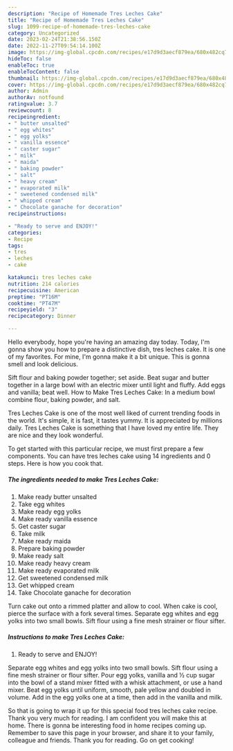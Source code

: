 ```yaml
---
description: "Recipe of Homemade Tres Leches Cake"
title: "Recipe of Homemade Tres Leches Cake"
slug: 1099-recipe-of-homemade-tres-leches-cake
category: Uncategorized
date: 2023-02-24T21:38:56.150Z
date: 2022-11-27T09:54:14.100Z
image: https://img-global.cpcdn.com/recipes/e17d9d3aecf879ea/680x482cq70/tres-leches-cake-recipe-main-photo.jpg
hideToc: false
enableToc: true
enableTocContent: false
thumbnail: https://img-global.cpcdn.com/recipes/e17d9d3aecf879ea/680x482cq70/tres-leches-cake-recipe-main-photo.jpg
cover: https://img-global.cpcdn.com/recipes/e17d9d3aecf879ea/680x482cq70/tres-leches-cake-recipe-main-photo.jpg
author: Admin
authorAv: notfound
ratingvalue: 3.7
reviewcount: 8
recipeingredient:
- " butter unsalted"
- " egg whites"
- " egg yolks"
- " vanilla essence"
- " caster sugar"
- " milk"
- " maida"
- " baking powder"
- " salt"
- " heavy cream"
- " evaporated milk"
- " sweetened condensed milk"
- " whipped cream"
- " Chocolate ganache for decoration"
recipeinstructions:

- "Ready to serve and ENJOY!"
categories:
- Recipe
tags:
- tres
- leches
- cake

katakunci: tres leches cake 
nutrition: 214 calories
recipecuisine: American
preptime: "PT16M"
cooktime: "PT47M"
recipeyield: "3"
recipecategory: Dinner

---
```



Hello everybody, hope you're having an amazing day today. Today, I'm gonna show you how to prepare a distinctive dish, tres leches cake. It is one of my favorites. For mine, I'm gonna make it a bit unique. This is gonna smell and look delicious.

Sift flour and baking powder together; set aside. Beat sugar and butter together in a large bowl with an electric mixer until light and fluffy. Add eggs and vanilla; beat well. How to Make Tres Leches Cake: In a medium bowl combine flour, baking powder, and salt.

Tres Leches Cake is one of the most well liked of current trending foods in the world. It's simple, it is fast, it tastes yummy. It is appreciated by millions daily. Tres Leches Cake is something that I have loved my entire life. They are nice and they look wonderful.


To get started with this particular recipe, we must first prepare a few components. You can have tres leches cake using 14 ingredients and 0 steps. Here is how you cook that.

<!--inarticleads1-->

##### The ingredients needed to make Tres Leches Cake:

1. Make ready  butter unsalted
1. Take  egg whites
1. Make ready  egg yolks
1. Make ready  vanilla essence
1. Get  caster sugar
1. Take  milk
1. Make ready  maida
1. Prepare  baking powder
1. Make ready  salt
1. Make ready  heavy cream
1. Make ready  evaporated milk
1. Get  sweetened condensed milk
1. Get  whipped cream
1. Take  Chocolate ganache for decoration


Turn cake out onto a rimmed platter and allow to cool. When cake is cool, pierce the surface with a fork several times. Separate egg whites and egg yolks into two small bowls. Sift flour using a fine mesh strainer or flour sifter. 

<!--inarticleads2-->

##### Instructions to make Tres Leches Cake:


1. Ready to serve and ENJOY!

Separate egg whites and egg yolks into two small bowls. Sift flour using a fine mesh strainer or flour sifter. Pour egg yolks, vanilla and ½ cup sugar into the bowl of a stand mixer fitted with a whisk attachment, or use a hand mixer. Beat egg yolks until uniform, smooth, pale yellow and doubled in volume. Add in the egg yolks one at a time, then add in the vanilla and milk. 

So that is going to wrap it up for this special food tres leches cake recipe. Thank you very much for reading. I am confident you will make this at home. There is gonna be interesting food in home recipes coming up. Remember to save this page in your browser, and share it to your family, colleague and friends. Thank you for reading. Go on get cooking!
